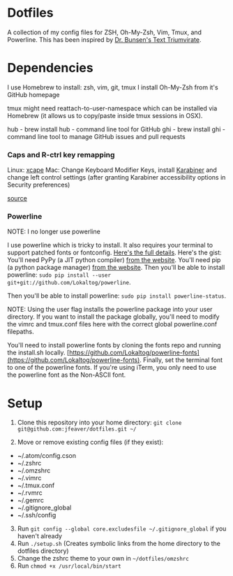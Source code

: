 Dotfiles
========

A collection of my config files for ZSH, Oh-My-Zsh, Vim, Tmux, and Powerline.  This has
been inspired by [Dr. Bunsen's Text Triumvirate](http://www.drbunsen.org/the-text-triumvirate/).

Dependencies
============

I use Homebrew to install: zsh, vim, git, tmux
I install Oh-My-Zsh from it's GitHub homepage

tmux might need reattach-to-user-namespace which can be installed via Homebrew (it allows us
to copy/paste inside tmux sessions in OSX).

hub - brew install hub - command line tool for GitHub
ghi - brew install ghi - command line tool to manage GitHub issues and pull requests

### Caps and R-ctrl key remapping

Linux: [xcape](https://github.com/alols/xcape)
Mac: Change Keyboard Modifier Keys, install [Karabiner](https://pqrs.org/osx/karabiner/) and change left control settings (after granting Karabiner accessibility options in Security preferences)

[source](http://www.economyofeffort.com/2014/08/11/beyond-ctrl-remap-make-that-caps-lock-key-useful/)

### Powerline

NOTE: I no longer use powerline

I use powerline which is tricky to install.  It also requires your terminal to support
patched fonts or fontconfig.
[Here's the full details](https://powerline.readthedocs.org/en/latest/installation.html).
Here's the gist:
You'll need PyPy (a JIT python compiler) [from the website](http://pypy.org/download.html#default-with-a-jit-compiler).
You'll need pip (a python package manager) [from the website](http://pip.readthedocs.org/en/latest/installing.html).
Then you'll be able to install powerline: `sudo pip install --user git+git://github.com/Lokaltog/powerline`.

Then you'll be able to install powerline: `sudo pip install powerline-status`.

NOTE: Using the user flag installs the powerline package into your user directory.  If you
want to install the package globally, you'll need to modify the vimrc and tmux.conf files
here with the correct global powerline.conf filepaths.

You'll need to install powerline fonts by cloning the fonts repo and running the
install.sh locally. [https://github.com/Lokaltog/powerline-fonts](https://github.com/Lokaltog/powerline-fonts).
Finally, set the terminal font to one of the powerline fonts.  If you're using iTerm, you only need to use
the powerline font as the Non-ASCII font.

Setup
=====

1. Clone this repository into your home directory: `git clone
git@github.com:jfeaver/dotfiles.git ~/`

2. Move or remove existing config files (if they exist):
  - ~/.atom/config.cson
  - ~/.zshrc
  - ~/.omzshrc
  - ~/.vimrc
  - ~/.tmux.conf
  - ~/.rvmrc
  - ~/.gemrc
  - ~/.gitignore\_global
  - ~/.ssh/config

3. Run `git config --global core.excludesfile ~/.gitignore_global` if you haven't already
4. Run `./setup.sh` (Creates symbolic links from the home directory to the dotfiles directory)
5. Change the zshrc theme to your own in `~/dotfiles/omzshrc`
6. Run `chmod +x /usr/local/bin/start`

